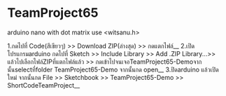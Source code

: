 # TeamProject65
arduino nano with dot matrix use <witsanu.h>

1.กดไปที่ Code(สีเขียวๆ) >> Download ZIP(ล่างสุด) >> กดแตกไฟล์__
2.เปิดโปรแกรมarduino กดไปที่ Sketch >> Include Library >> Add .ZIP Library...>>
แล้วไปเลือกไฟล์ZIPที่แตกไฟล์แล้ว >> กดเข้าไปจนเจอTeamProject65-Demoจากนั้นselectที่folder TeamProject65-Demo จากนั้นกด open__
3.ปิดarduino แล้วเปิดใหม่ จากนั้นกด File >> Sketchbook >> TeamProject65-Demo >> ShortCodeTeamProject__
